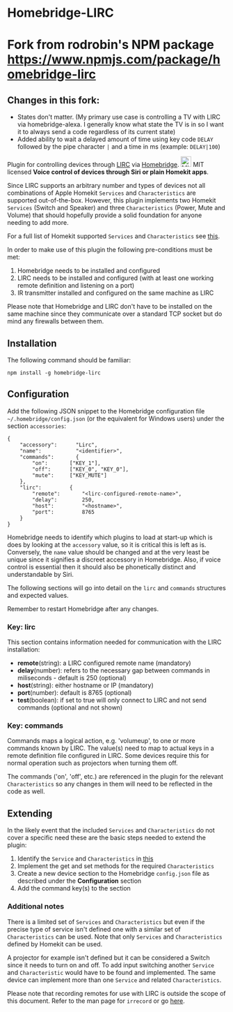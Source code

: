 # Homebridge-LIRC

# Fork from rodrobin's NPM package https://www.npmjs.com/package/homebridge-lirc

## Changes in this fork:
- States don't matter. (My primary use case is controlling a TV with LIRC via homebridge-alexa. I generally know what state the TV is in so I want it to always send a code regardless of its current state)
- Added ability to wait a delayed amount of time using key code `DELAY` followed by the pipe character `|` and a time in ms (example: `DELAY|100`)

Plugin for controlling devices through [LIRC](http://www.lirc.org/) via [Homebridge](https://github.com/nfarina/homebridge). <img src="https://www.npmjs.com/static/images/osi.svg" alt="MIT License Logo" width="24" height="24"> MIT licensed **Voice control of devices through Siri or plain Homekit apps**.

Since LIRC supports an arbitrary number and types of devices not all combinations of Apple Homekit ```Services``` and ```Characteristics``` are
supported out-of-the-box. However, this plugin implements two Homekit ```Services``` (Switch and Speaker) and three ```Characteristics```
(Power, Mute and Volume) that should hopefully provide a solid foundation for anyone needing to add more.

For a full list of Homekit supported ```Services``` and ```Characteristics``` see [this](https://github.com/KhaosT/HAP-NodeJS/blob/master/lib/gen/HomeKitTypes.js).

In order to make use of this plugin the following pre-conditions must be met:

1. Homebridge needs to be installed and configured
2. LIRC needs to be installed and configured (with at least one working remote definition and listening on a port)
3. IR transmitter installed and configured on the same machine as LIRC

Please note that Homebridge and LIRC don't have to be installed on the same machine since they communicate over a standard TCP
socket but do mind any firewalls between them.

## Installation
The following command should be familiar:

```npm install -g homebridge-lirc```

## Configuration
Add the following JSON snippet to the Homebridge configuration file ```~/.homebridge/config.json``` (or the equivalent for Windows users) under the section ```accessories```:
```
{
    "accessory":      "Lirc",
    "name":           "<identifier>",
    "commands":       {
        "on":       ["KEY_1"],
        "off":      ["KEY_0", "KEY_0"],
        "mute":     ["KEY_MUTE"]
    },
    "lirc":         {
        "remote":       "<lirc-configured-remote-name>",
        "delay":        250,
        "host":         "<hostname>",
        "port":         8765
    }
}
```
Homebridge needs to identify which plugins to load at start-up which is does by looking at the ```accessory``` value, so it is critical this is left as is. Conversely, the ```name``` value should be changed and at the very least be unique since it signifies a discreet accessory in Homebridge. Also, if voice control is essential then it should also be phonetically distinct and understandable by Siri.

The following sections will go into detail on the ```lirc``` and ```commands``` structures and expected values.

Remember to restart Homebridge after any changes.

### Key: lirc
This section contains information needed for communication with the LIRC installation:

* **remote**(string): a LIRC configured remote name (mandatory)
* **delay**(number): refers to the necessary gap between commands in miliseconds - default is 250 (optional)
* **host**(string): either hostname or IP (mandatory)
* **port**(number): default is 8765 (optional)
* **test**(boolean): if set to true will only connect to LIRC and not send commands (optional and not shown)

### Key: commands
Commands maps a logical action, e.g. 'volumeup', to one or more commands known by LIRC. The value(s) need to map to actual keys in a
remote definition file configured in LIRC. Some devices require this for normal operation such as projectors when turning them off.

The commands ('on', 'off', etc.) are referenced in the plugin for the relevant ```Characteristics``` so any changes in them will need to be reflected
in the code as well.

## Extending
In the likely event that the included ```Services``` and ```Characteristics``` do not cover a specific need these are the basic steps needed to
extend the plugin:
1. Identify the ```Service``` and ```Characteristics``` in [this](https://github.com/KhaosT/HAP-NodeJS/blob/master/lib/gen/HomeKitTypes.js)
2. Implement the get and set methods for the required ```Characteristics```
3. Create a new device section to the Homebridge ```config.json``` file as described under the **Configuration** section
4. Add the command key(s) to the section

### Additional notes
There is a limited set of ```Services``` and ```Characteristics``` but even if the precise type of service isn't defined one with a similar set of
```Characteristics``` can be used. Note that only ```Services``` and ```Characteristics``` defined by Homekit can be used.

A projector for example isn't defined but it can be considered a Switch since it needs to turn on and off. To add input switching
another ```Service``` and ```Characteristic``` would have to be found and implemented. The same device can implement more than one ```Service``` and
related ```Characteristics```.

Please note that recording remotes for use with LIRC is outside the scope of this document. Refer to the man page for ```irrecord``` or go
[here](http://www.lirc.org/html/irrecord.html).
